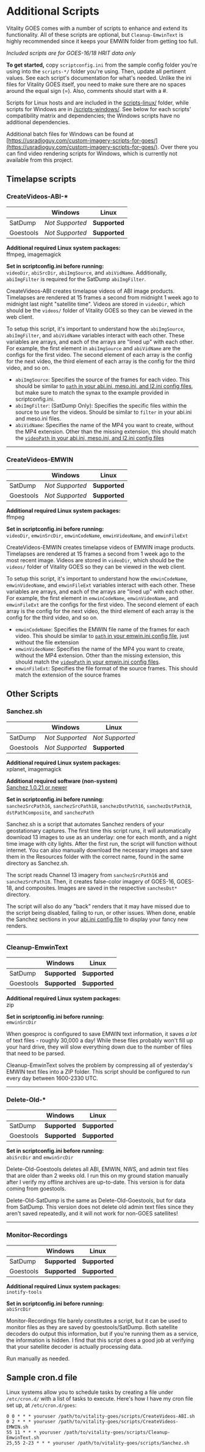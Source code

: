# Additional Scripts

Vitality GOES comes with a number of scripts to enhance and extend its functionality. All of these scripts are optional, but `Cleanup-EmwinText` is highly recommended since it keeps your EMWIN folder from getting too full.

*Included scripts are for GOES-16/18 HRIT data only*

**To get started,** copy `scriptconfig.ini` from the sample config folder you're using into the `scripts-*/` folder you're using. Then, update all pertinent values. See each script's documentation for what's needed. Unlike the ini files for Vitality GOES itself, you need to make sure there are no spaces around the equal sign (=). Also, comments should start with a #.

Scripts for Linux hosts and are included in the [scripts-linux/](/scripts-linux/) folder, while scripts for Windows are in [/scripts-windows/](/scripts-windows/). See below for each scripts' compatibility matrix and dependencies; the Windows scripts have no additional dependencies.

Additional batch files for Windows can be found at [https://usradioguy.com/custom-imagery-scripts-for-goes/](https://usradioguy.com/custom-imagery-scripts-for-goes/). Over there you can find video rendering scripts for Windows, which is currently not available from this project.

## Timelapse scripts

### CreateVideos-ABI-*

|           | Windows         | Linux         |
|-----------|-----------------|---------------|
| SatDump   | *Not Supported* | **Supported** |
| Goestools | *Not Supported* | **Supported** |

**Additional required Linux system packages:**  
ffmpeg, imagemagick

**Set in scriptconfig.ini before running:**  
`videoDir`, `abiSrcDir`, `abiImgSource`, and `abiVidName`. Additionally, `abiImgFilter` is required for the SatDump `abiImgFilter`.

CreateVideos-ABI creates timelapse videos of ABI image products. Timelapses are rendered at 15 frames a second from midnight 1 week ago to midnight last night "satellite time". Videos are stored in `videoDir`, which should be the `videos/` folder of Vitality GOES so they can be viewed in the web client.

To setup this script, it's important to understand how the `abiImgSource`, `abiImgFilter`, and `abiVidName` variables interact with each other. These variables are arrays, and each of the arrays are "lined up" with each other. For example, the first element in `abiImgSource` and `abiVidName` are the configs for the first video. The second element of each array is the config for the next video, the third element of each array is the config for the third video, and so on.

* `abiImgSource`: Specifies the source of the frames for each video. This should be similar to [`path` in your abi.ini, meso.ini, and l2.ini config files](config.md#abiini-mesoini-and-l2ini), but make sure to match the synax to the example provided in scriptconfig.ini.
* `abiImgFilter`: (SatDump Only): Specifies the specific files within the source to use for the videos. Should be similar to `filter` in your abi.ini and  meso.ini files.
* `abiVidName`: Specifies the name of the MP4 you want to create, without the MP4 extension. Other than the missing extension, this should match the [`videoPath` in your abi.ini, meso.ini, and l2.ini config files](config.md#abiini-mesoini-and-l2ini)

---

### CreateVideos-EMWIN

|           | Windows         | Linux           |
|-----------|-----------------|-----------------|
| SatDump   | *Not Supported* | **Supported**   |
| Goestools | *Not Supported* | **Supported**   |

**Additional required Linux system packages:**  
ffmpeg

**Set in scriptconfig.ini before running:**  
`videoDir`, `emwinSrcDir`, `emwinCodeName`, `emwinVideoName`, and `emwinFileExt`

CreateVideos-EMWIN creates timelapse videos of EMWIN image products. Timelapses are rendered at 15 frames a second from 1 week ago to the most recent image. Videos are stored in `videoDir`, which should be the `videos/` folder of Vitality GOES so they can be viewed in the web client.

To setup this script, it's important to understand how the `emwinCodeName`, `emwinVideoName`, and `emwinFileExt` variables interact with each other. These variables are arrays, and each of the arrays are "lined up" with each other. For example, the first element in `emwinCodeName`, `emwinVideoName`, and `emwinFileExt` are the configs for the first video. The second element of each array is the config for the next video, the third element of each array is the config for the third video, and so on.

* `emwinCodeName`: Specifies the EMWIN file name of the frames for each video. This should be similar to [`path` in your emwin.ini config file](config.md#emwinini), just without the file extension
* `emwinVideoName`: Specifies the name of the MP4 you want to create, without the MP4 extension. Other than the missing extension, this should match the [`videoPath` in your emwin.ini config files](config.md#emwinini).
* `emwinFileExt`: Specifies the file format of the source frames. This should match the extension of the source frames

## Other Scripts

### Sanchez.sh

|           | Windows         | Linux           |
|-----------|-----------------|-----------------|
| SatDump   | *Not Supported* | *Not Supported* |
| Goestools | *Not Supported* | **Supported**   |

**Additional required Linux system packages:**  
xplanet, imagemagick

**Additional required software (non-system)**  
[Sanchez 1.0.21 or newer](https://github.com/nullpainter/sanchez)

**Set in scriptconfig.ini before running:**  
`sanchezSrcPath16`, `sanchezSrcPath18`, `sanchezDstPath16`, `sanchezDstPath18`, `dstPathComposite`, and `sanchezPath`

Sanchez.sh is a script that automates Sanchez renders of your geostationary captures. The first time this script runs, it will automatically download 13 images to use as an underlay: one for each month, and a night time image with city lights. After the first run, the script will function without internet. You can also manually download the necessary images and save them in the Resources folder with the correct name, found in the same directory as Sanchez.sh.

The script reads Channel 13 imagery from `sanchezSrcPath16` and `sanchezSrcPath18`. Then, it creates false-color imagery of GOES-16, GOES-18, and composites. Images are saved in the respective `sanchesDst*` directory.

The script will also do any "back" renders that it may have missed due to the script being disabled, failing to run, or other issues. When done, enable the Sanchez sections in your [abi.ini config file](config.md#abiini-mesoini-and-l2ini) to display your fancy new renders.

---

### Cleanup-EmwinText

|           | Windows       | Linux         |
|-----------|---------------|---------------|
| SatDump   | **Supported** | **Supported** |
| Goestools | **Supported** | **Supported** |

**Additional required Linux system packages:**  
zip

**Set in scriptconfig.ini before running:**  
`emwinSrcDir`

When goesproc is configured to save EMWIN text information, it saves *a lot* of text files - roughly 30,000 a day! While these files probably won't fill up your hard drive, they will slow everything down due to the number of files that need to be parsed.

Cleanup-EmwinText solves the problem by compressing all of yesterday's EMWIN text files into a ZIP folder. This script should be configured to run every day between 1600-2330 UTC.

---

### Delete-Old-*

|           | Windows       | Linux         |
|-----------|---------------|---------------|
| SatDump   | **Supported** | **Supported** |
| Goestools | **Supported** | **Supported** |

**Set in scriptconfig.ini before running:**  
`abiSrcDir` and `emwinSrcDir`

Delete-Old-Goestools deletes all ABI, EMWIN, NWS, and admin text files that are older than 2 weeks old. I run this on my ground station manually after I verify my offline archives are up-to-date. This version is for data coming from goestools.

Delete-Old-SatDump is the same as Delete-Old-Goestools, but for data from SatDump. This version does not delete old admin text files since they aren't saved repeatedly, and it will not work for non-GOES satellites!

---

### Monitor-Recordings

|           | Windows       | Linux         |
|-----------|---------------|---------------|
| SatDump   | **Supported** | **Supported** |
| Goestools | **Supported** | **Supported** |

**Additional required Linux system packages:**  
`inotify-tools`

**Set in scriptconfig.ini before running:**  
`abiSrcDir`

Monitor-Recordings file barely constitutes a script, but it can be used to monitor files as they are saved by goestools/SatDump. Both satellite decoders do output this information, but if you're running them as a service, the information is hidden. I find that this script does a good job at verifying that your satellite decoder is actually processing data.

Run manually as needed.

## Sample cron.d file
Linux systems allow you to schedule tasks by creating a file under `/etc/cron.d/` with a list of tasks to execute. Here's how I have my cron file set up, at `/etc/cron.d/goes`:

```
0 0 * * * youruser /path/to/vitality-goes/scripts/CreateVideos-ABI.sh
0 2 * * * youruser /path/to/vitality-goes/scripts/CreateVideos-EMWIN.sh
55 11 * * * youruser /path/to/vitality-goes/scripts/Cleanup-EmwinText.sh
25,55 2-23 * * * youruser /path/to/vitality-goes/scripts/Sanchez.sh
```
